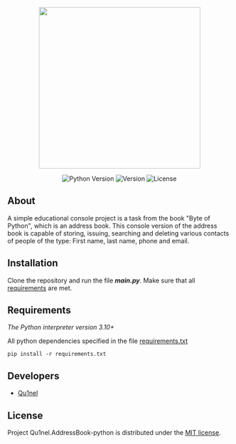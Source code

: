 <p align="center">
      <img src="https://cdn-icons-png.flaticon.com/512/677/677388.png" width="363">
</p>

<p align="center">
   <img src="https://img.shields.io/badge/Python-3.10%2B-blueviolet" alt="Python Version">
   <img src="https://img.shields.io/github/v/release/Qu1nel/AddressBook-python" alt="Version">
   <img src="https://img.shields.io/github/license/Qu1nel/AddressBook-python?color=brightgreen" alt="License">
</p>

## About

A simple educational console project is a task from the book "Byte of Python", which is an address book.
This console version of the address book is capable of storing, issuing, searching and deleting various contacts of people of the type: First name, last name, phone and email.

## Installation

Clone the repository and run the file ***main.py***.
Make sure that all [requirements](#requirements) are met.


## Requirements

_The Python interpreter version 3.10+_

All python dependencies specified in the file [requirements.txt](/requirements.txt)

    pip install -r requirements.txt

## Developers

- [Qu1nel](https://github.com/Qu1nel)

## License

Project Qu1nel.AddressBook-python is distributed under the [MIT license](LICENSE).
